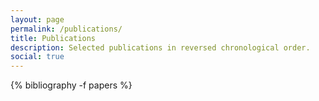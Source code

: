 ```yaml
---
layout: page
permalink: /publications/
title: Publications
description: Selected publications in reversed chronological order.
social: true
---
```


{% bibliography -f papers %}

